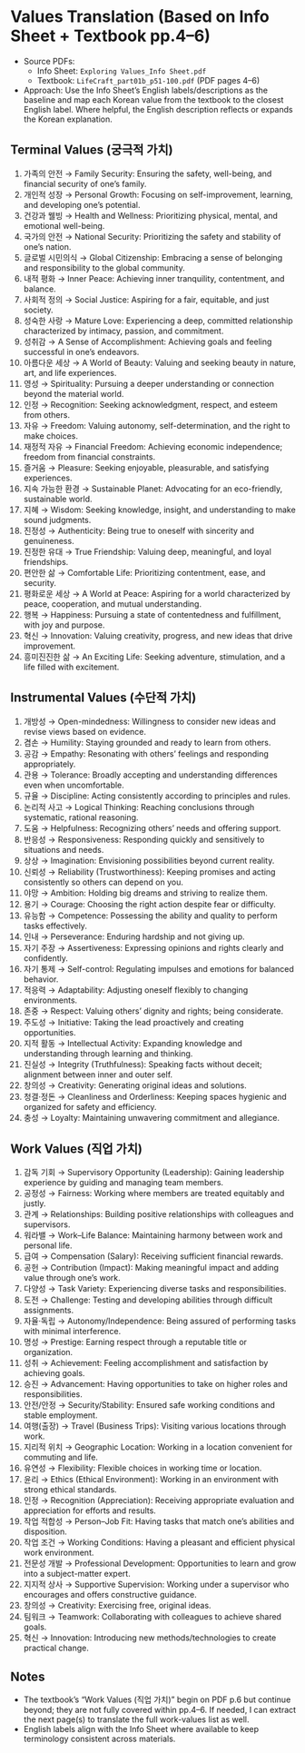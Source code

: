 # Values Translation (Based on Info Sheet + Textbook pp.4–6)

- Source PDFs:
  - Info Sheet: `Exploring Values_Info Sheet.pdf`
  - Textbook: `LifeCraft_part01b_p51-100.pdf` (PDF pages 4–6)
- Approach: Use the Info Sheet’s English labels/descriptions as the baseline and map each Korean value from the textbook to the closest English label. Where helpful, the English description reflects or expands the Korean explanation.

## Terminal Values (궁극적 가치)

1) 가족의 안전 → Family Security: Ensuring the safety, well-being, and financial security of one’s family.
2) 개인적 성장 → Personal Growth: Focusing on self-improvement, learning, and developing one’s potential.
3) 건강과 웰빙 → Health and Wellness: Prioritizing physical, mental, and emotional well-being.
4) 국가의 안전 → National Security: Prioritizing the safety and stability of one’s nation.
5) 글로벌 시민의식 → Global Citizenship: Embracing a sense of belonging and responsibility to the global community.
6) 내적 평화 → Inner Peace: Achieving inner tranquility, contentment, and balance.
7) 사회적 정의 → Social Justice: Aspiring for a fair, equitable, and just society.
8) 성숙한 사랑 → Mature Love: Experiencing a deep, committed relationship characterized by intimacy, passion, and commitment.
9) 성취감 → A Sense of Accomplishment: Achieving goals and feeling successful in one’s endeavors.
10) 아름다운 세상 → A World of Beauty: Valuing and seeking beauty in nature, art, and life experiences.
11) 영성 → Spirituality: Pursuing a deeper understanding or connection beyond the material world.
12) 인정 → Recognition: Seeking acknowledgment, respect, and esteem from others.
13) 자유 → Freedom: Valuing autonomy, self-determination, and the right to make choices.
14) 재정적 자유 → Financial Freedom: Achieving economic independence; freedom from financial constraints.
15) 즐거움 → Pleasure: Seeking enjoyable, pleasurable, and satisfying experiences.
16) 지속 가능한 환경 → Sustainable Planet: Advocating for an eco-friendly, sustainable world.
17) 지혜 → Wisdom: Seeking knowledge, insight, and understanding to make sound judgments.
18) 진정성 → Authenticity: Being true to oneself with sincerity and genuineness.
19) 진정한 유대 → True Friendship: Valuing deep, meaningful, and loyal friendships.
20) 편안한 삶 → Comfortable Life: Prioritizing contentment, ease, and security.
21) 평화로운 세상 → A World at Peace: Aspiring for a world characterized by peace, cooperation, and mutual understanding.
22) 행복 → Happiness: Pursuing a state of contentedness and fulfillment, with joy and purpose.
23) 혁신 → Innovation: Valuing creativity, progress, and new ideas that drive improvement.
24) 흥미진진한 삶 → An Exciting Life: Seeking adventure, stimulation, and a life filled with excitement.

## Instrumental Values (수단적 가치)

1) 개방성 → Open-mindedness: Willingness to consider new ideas and revise views based on evidence.
2) 겸손 → Humility: Staying grounded and ready to learn from others.
3) 공감 → Empathy: Resonating with others’ feelings and responding appropriately.
4) 관용 → Tolerance: Broadly accepting and understanding differences even when uncomfortable.
5) 규율 → Discipline: Acting consistently according to principles and rules.
6) 논리적 사고 → Logical Thinking: Reaching conclusions through systematic, rational reasoning.
7) 도움 → Helpfulness: Recognizing others’ needs and offering support.
8) 반응성 → Responsiveness: Responding quickly and sensitively to situations and needs.
9) 상상 → Imagination: Envisioning possibilities beyond current reality.
10) 신뢰성 → Reliability (Trustworthiness): Keeping promises and acting consistently so others can depend on you.
11) 야망 → Ambition: Holding big dreams and striving to realize them.
12) 용기 → Courage: Choosing the right action despite fear or difficulty.
13) 유능함 → Competence: Possessing the ability and quality to perform tasks effectively.
14) 인내 → Perseverance: Enduring hardship and not giving up.
15) 자기 주장 → Assertiveness: Expressing opinions and rights clearly and confidently.
16) 자기 통제 → Self-control: Regulating impulses and emotions for balanced behavior.
17) 적응력 → Adaptability: Adjusting oneself flexibly to changing environments.
18) 존중 → Respect: Valuing others’ dignity and rights; being considerate.
19) 주도성 → Initiative: Taking the lead proactively and creating opportunities.
20) 지적 활동 → Intellectual Activity: Expanding knowledge and understanding through learning and thinking.
21) 진실성 → Integrity (Truthfulness): Speaking facts without deceit; alignment between inner and outer self.
22) 창의성 → Creativity: Generating original ideas and solutions.
23) 청결·정돈 → Cleanliness and Orderliness: Keeping spaces hygienic and organized for safety and efficiency.
24) 충성 → Loyalty: Maintaining unwavering commitment and allegiance.

## Work Values (직업 가치)

1) 감독 기회 → Supervisory Opportunity (Leadership): Gaining leadership experience by guiding and managing team members.
2) 공정성 → Fairness: Working where members are treated equitably and justly.
3) 관계 → Relationships: Building positive relationships with colleagues and supervisors.
4) 워라밸 → Work–Life Balance: Maintaining harmony between work and personal life.
5) 급여 → Compensation (Salary): Receiving sufficient financial rewards.
6) 공헌 → Contribution (Impact): Making meaningful impact and adding value through one’s work.
7) 다양성 → Task Variety: Experiencing diverse tasks and responsibilities.
8) 도전 → Challenge: Testing and developing abilities through difficult assignments.
9) 자율·독립 → Autonomy/Independence: Being assured of performing tasks with minimal interference.
10) 명성 → Prestige: Earning respect through a reputable title or organization.
11) 성취 → Achievement: Feeling accomplishment and satisfaction by achieving goals.
12) 승진 → Advancement: Having opportunities to take on higher roles and responsibilities.
13) 안전/안정 → Security/Stability: Ensured safe working conditions and stable employment.
14) 여행(출장) → Travel (Business Trips): Visiting various locations through work.
15) 지리적 위치 → Geographic Location: Working in a location convenient for commuting and life.
16) 유연성 → Flexibility: Flexible choices in working time or location.
17) 윤리 → Ethics (Ethical Environment): Working in an environment with strong ethical standards.
18) 인정 → Recognition (Appreciation): Receiving appropriate evaluation and appreciation for efforts and results.
19) 작업 적합성 → Person–Job Fit: Having tasks that match one’s abilities and disposition.
20) 작업 조건 → Working Conditions: Having a pleasant and efficient physical work environment.
21) 전문성 개발 → Professional Development: Opportunities to learn and grow into a subject-matter expert.
22) 지지적 상사 → Supportive Supervision: Working under a supervisor who encourages and offers constructive guidance.
23) 창의성 → Creativity: Exercising free, original ideas.
24) 팀워크 → Teamwork: Collaborating with colleagues to achieve shared goals.
25) 혁신 → Innovation: Introducing new methods/technologies to create practical change.

## Notes

- The textbook’s “Work Values (직업 가치)” begin on PDF p.6 but continue beyond; they are not fully covered within pp.4–6. If needed, I can extract the next page(s) to translate the full work-values list as well.
- English labels align with the Info Sheet where available to keep terminology consistent across materials.
